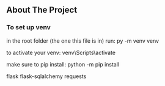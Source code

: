 ## About The Project

### To set up venv

in the root folder (the one this file is in) run: py -m venv venv

to activate your venv: venv\Scripts\activate

make sure to pip install: 
python -m pip install 

flask
flask-sqlalchemy 
requests

####
